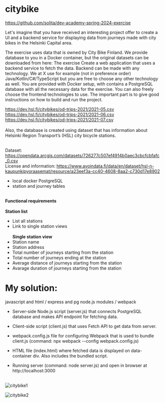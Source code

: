 # citybike

https://github.com/solita/dev-academy-spring-2024-exercise

Let's imagine that you have received an interesting project offer to create a UI and a backend service for displaying data from journeys made with city bikes in the Helsinki Capital area.

The exercise uses data that is owned by City Bike Finland. We provide database to you in a Docker container, but the original datasets can be downloaded from here:
The exercise
Create a web application that uses a backend service to fetch the data. Backend can be made with any technology. We at X use for example (not in preference order) Java/Kotlin/C#/TypeScript but you are free to choose any other technology as well.
You are provided with Docker setup, with contains a PostgreSQL database with all the necessary data for the exercise.
You can also freely choose the frontend technologies to use. The important part is to give good instructions on how to build and run the project.<br>

https://dev.hsl.fi/citybikes/od-trips-2021/2021-05.csv<br>
https://dev.hsl.fi/citybikes/od-trips-2021/2021-06.csv<br>
https://dev.hsl.fi/citybikes/od-trips-2021/2021-07.csv<br><br>
Also, the database is created using dataset that has information about Helsinki Region Transport’s (HSL) city bicycle stations.<br><br>

Dataset: https://opendata.arcgis.com/datasets/726277c507ef4914b0aec3cbcfcbfafc_0.csv<br>
License and information: https://www.avoindata.fi/data/en/dataset/hsl-n-kaupunkipyoraasemat/resource/a23eef3a-cc40-4608-8aa2-c730d17e8902




- local docker PostgreSQL 
- station and journey tables

<br><b>Functional requirements</b><br><br>
 <b>Station list</b><br>
 - List all stations
 - Link to single station views<br><br><b>Single station view</b><br>
 - Station name
 - Station address
 - Total number of journeys starting from the station
 - Total number of journeys ending at the station
 - Average distance of journeys starting from the station
 - Avarage duration of journeys starting from the station<br>

# My solution:
javascript and html / express and pg node.js modules / webpack<br>

- Server-side Node.js script (server.js) that connects PostgreSQL database and makes API endpoint for fetching data.

- Client-side script (client.js) that uses Fetch API to get data from server.

- webpack.config.js file for configuring Webpack that is used to bundle client.js (command: npx webpack --config webpack.config.js)

- HTML file (index.html) where fetched data is displayed on data-container div. Also includes the bundled script.

- Running server (command: node server.js) and open in browser at http://localhost:3000<br><br>

![citybike1](https://github.com/totaro/citybike/assets/66010583/09861c12-ddd2-4b3b-9816-a056a19280f7)

![citybike2](https://github.com/totaro/citybike/assets/66010583/fb42e01d-e682-4991-8a71-1a71cb080faa)
